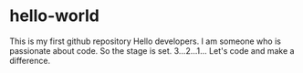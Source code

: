 # hello-world
This is my first github repository
Hello developers. I am someone who is passionate about code. So the stage is set. 3...2...1... Let's code and make a difference.
